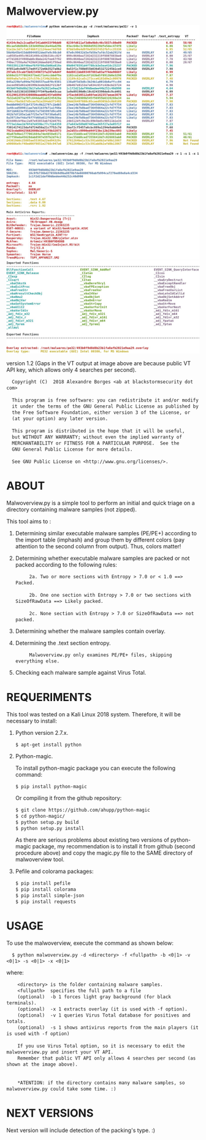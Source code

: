 # Malwoverview.py

![Alt text](malwoverview1_1.jpg?raw=true "Title")


![Alt text](malwoverview1_2a.jpg?raw=true "Title")
![Alt text](malwoverview1_2b.jpg?raw=true "Title")

version 1.2 (Gaps in the VT output at image above are because public VT API key, which allows only 4 searches per second).  


      Copyright (C)  2018 Alexandre Borges <ab at blackstormsecurity dot com>

      This program is free software: you can redistribute it and/or modify
      it under the terms of the GNU General Public License as published by
      the Free Software Foundation, either version 3 of the License, or
      (at your option) any later version.

      This program is distributed in the hope that it will be useful,
      but WITHOUT ANY WARRANTY; without even the implied warranty of
      MERCHANTABILITY or FITNESS FOR A PARTICULAR PURPOSE.  See the
      GNU General Public License for more details.

      See GNU Public License on <http://www.gnu.org/licenses/>.



# ABOUT

Malwoverview.py is a simple tool to perform an initial and quick triage on a directory containing malware samples (not zipped).  

This tool aims to : 

1. Determining similar executable malware samples (PE/PE+) according to the import table (imphash) and group them by different colors (pay attention to the second column from output). Thus, colors matter!
2. Determining whether executable malware samples are packed or not packed according to the following rules:
      
      
            2a. Two or more sections with Entropy > 7.0 or < 1.0 ==> Packed.

            2b. One one section with Entropy > 7.0 or two sections with SizeOfRawData ==> Likely packed.

            2c. None section with Entropy > 7.0 or SizeOfRawData ==> not packed.
      
      
3. Determining whether the malware samples contain overlay.
4. Determining the .text section entropy. 


            Malwoverview.py only examines PE/PE+ files, skipping everything else.  

5. Checking each malware sample against Virus Total. 


# REQUERIMENTS

This tool was tested on a Kali Linux 2018 system. Therefore, it will be necessary to install:

1. Python version 2.7.x. 

       $ apt-get install python
            
2. Python-magic.  

      To install python-magic package you can execute the following command:
      
       $ pip install python-magic
      
      Or compiling it from the github repository:
      
       $ git clone https://github.com/ahupp/python-magic
       $ cd python-magic/
       $ python setup.py build
       $ python setup.py install
      
      As there are serious problems about existing two versions of python-magic package, my recommendation is to install it
      from github (second procedure above) and copy the magic.py file to the SAME directory of malwoverview tool. 
      
3. Pefile and colorama packages: 

       $ pip install pefile
       $ pip install colorama
       $ pip install simple-json
       $ pip install requests
       
      
      
# USAGE

To use the malwoverview, execute the command as shown below:

      $ python malwoverview.py -d <directory> -f <fullpath> -b <0|1> -v <0|1> -s <0|1> -x <0|1>
      
  where: 
  
        <directory> is the folder containing malware samples. 
        <fullpath>  specifies the full path to a file
        (optional)  -b 1 forces light gray background (for black terminals).
        (optional)  -x 1 extracts overlay (it is used with -f option).
        (optional)  -v 1 queries Virus Total database for positives and totals.
        (optional)  -s 1 shows antivirus reports from the main players (it is used with -f option)
        
        If you use Virus Total option, so it is necessary to edit the malwoverview.py and insert your VT API. 
        Remember that public VT API only allows 4 searches per second (as shown at the image above).
        
  
        *ATENTION: if the directory contains many malware samples, so malwoverview.py could take some time. :)
  
# NEXT VERSIONS

Next version will include detection of the packing's type. :)
